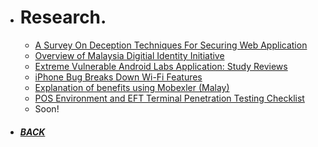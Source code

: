 *  # Research.

   - [A Survey On Deception Techniques For Securing Web Application](https://www.researchgate.net/publication/335499433_A_Survey_on_Deception_Techniques_for_Securing_Web_Application)
   - [Overview of Malaysia Digitial Identity Initiative](https://www.cybersecurity.my/data/content_files/12/2090.pdf)
   - [Extreme Vulnerable Android Labs Application: Study Reviews](https://hakin9.org/product/socmint-for-hackers/)
   - [iPhone Bug Breaks Down Wi-Fi Features](https://www.cybersecurity.my/data/content_files/12/2246.pdf)
   - [Explanation of benefits using Mobexler (Malay)](https://youtu.be/Ti1eGmsS_gw)
   - [POS Environment and EFT Terminal Penetration Testing Checklist](/eft.html)
   - Soon!
*  ##### [BACK](/index.html "Back to Homepage")
